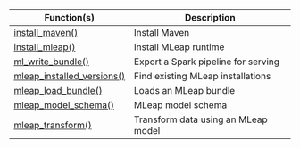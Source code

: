 

Function(s) | Description
------------- |----------------
[install_maven()](/mleap/reference/install_maven.html) | Install Maven
[install_mleap()](/mleap/reference/install_mleap.html) | Install MLeap runtime
[ml_write_bundle()](/mleap/reference/ml_write_bundle.html) | Export a Spark pipeline for serving
[mleap_installed_versions()](/mleap/reference/mleap_installed_versions.html) | Find existing MLeap installations
[mleap_load_bundle()](/mleap/reference/mleap_load_bundle.html) | Loads an MLeap bundle
[mleap_model_schema()](/mleap/reference/mleap_model_schema.html) | MLeap model schema
[mleap_transform()](/mleap/reference/mleap_transform.html) | Transform data using an MLeap model

